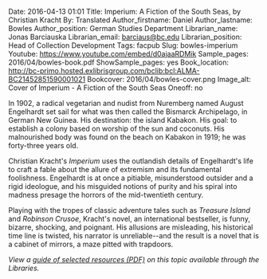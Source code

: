 Date: 2016-04-13 01:01
Title: Imperium: A Fiction of the South Seas, by Christian Kracht
By: Translated
Author_firstname: Daniel
Author_lastname: Bowles
Author_position: German Studies Department
Librarian_name: Jonas Barciauska
Librarian_email: barciaus@bc.edu
Librarian_position: Head of Collection Development 
Tags: facpub
Slug: bowles-imperium 
Youtube: https://www.youtube.com/embed/d0ajaaRDMik
Sample_pages: 2016/04/bowles-book.pdf
ShowSample_pages: yes
Book_location: http://bc-primo.hosted.exlibrisgroup.com/bclib:bcl:ALMA-BC21452851590001021
Bookcover: 2016/04/bowles-cover.png
Image_alt: Cover of Imperium - A Fiction of the South Seas
Oneoff: no

<p>In 1902, a radical vegetarian and nudist from Nuremberg named August Engelhardt set sail for what was then called the Bismarck Archipelago, in German New Guinea.  His destination: the island Kabakon. His goal: to establish a colony based on worship of the sun and coconuts. His malnourished body was found on the beach on Kabakon in 1919; he was forty-three years old.</p>

<p>Christian Kracht's <em>Imperium</em> uses the outlandish details of Engelhardt's life to craft a fable about the allure of extremism and its fundamental foolishness. Engelhardt is at once a pitiable, misunderstood outsider and a rigid ideologue, and his misguided notions of purity and his spiral into madness presage the horrors of the mid-twentieth century.</p>

<p>Playing with the tropes of classic adventure tales such as <em>Treasure Island</em> and <em>Robinson Crusoe</em>, Kracht's novel, an international bestseller, is funny, bizarre, shocking, and poignant. His allusions are misleading, his historical time line is twisted, his narrator is unreliable--and the result is a novel that is a cabinet of mirrors, a maze pitted with trapdoors.</p>


<em>View a <a href="http://library.bc.edu/theme/img/facpub/2016/04/bowles-guide.pdf">guide of selected resources (PDF)</a> on this topic available through the Libraries. </em>